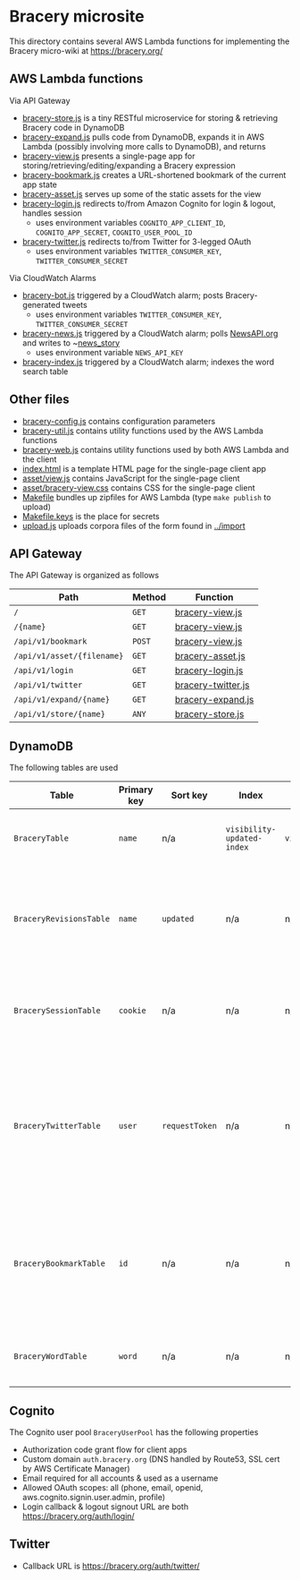 # Bracery microsite

This directory contains several AWS Lambda functions for implementing the Bracery micro-wiki at https://bracery.org/

## AWS Lambda functions

Via API Gateway

- [bracery-store.js](bracery-store.js) is a tiny RESTful microservice for storing & retrieving Bracery code in DynamoDB
- [bracery-expand.js](bracery-expand.js) pulls code from DynamoDB, expands it in AWS Lambda (possibly involving more calls to DynamoDB), and returns
- [bracery-view.js](bracery-view.js) presents a single-page app for storing/retrieving/editing/expanding a Bracery expression
- [bracery-bookmark.js](bracery-bookmark.js) creates a URL-shortened bookmark of the current app state
- [bracery-asset.js](bracery-asset.js) serves up some of the static assets for the view
- [bracery-login.js](bracery-login.js) redirects to/from Amazon Cognito for login & logout, handles session
   - uses environment variables `COGNITO_APP_CLIENT_ID`, `COGNITO_APP_SECRET`, `COGNITO_USER_POOL_ID`
- [bracery-twitter.js](bracery-twitter.js) redirects to/from Twitter for 3-legged OAuth
   - uses environment variables `TWITTER_CONSUMER_KEY`, `TWITTER_CONSUMER_SECRET`

Via CloudWatch Alarms

- [bracery-bot.js](bracery-bot.js) triggered by a CloudWatch alarm; posts Bracery-generated tweets
   - uses environment variables `TWITTER_CONSUMER_KEY`, `TWITTER_CONSUMER_SECRET`
- [bracery-news.js](bracery-news.js) triggered by a CloudWatch alarm; polls [NewsAPI.org](https://newsapi.org/) and writes to ~[news_story](https://bracery.org/news_story)
   - uses environment variable `NEWS_API_KEY`
- [bracery-index.js](bracery-index.js) triggered by a CloudWatch alarm; indexes the word search table

## Other files

- [bracery-config.js](bracery-config.js) contains configuration parameters
- [bracery-util.js](bracery-util.js) contains utility functions used by the AWS Lambda functions
- [bracery-web.js](bracery-web.js) contains utility functions used by both AWS Lambda and the client
- [index.html](index.html) is a template HTML page for the single-page client app
- [asset/view.js](asset/view.js) contains JavaScript for the single-page client
- [asset/bracery-view.css](asset/bracery-view.css) contains CSS for the single-page client
- [Makefile](Makefile) bundles up zipfiles for AWS Lambda (type `make publish` to upload)
- [Makefile.keys](Makefile.keys) is the place for secrets
- [upload.js](upload.js) uploads corpora files of the form found in [../import](../import)


## API Gateway

The API Gateway is organized as follows

| Path | Method | Function |
| ---- | ------ | -------- |
| `/` | `GET` | [bracery-view.js](bracery-view.js) |
| `/{name}` | `GET` | [bracery-view.js](bracery-view.js) |
| `/api/v1/bookmark` | `POST` | [bracery-view.js](bracery-bookmark.js) |
| `/api/v1/asset/{filename}` | `GET` | [bracery-asset.js](bracery-asset.js) |
| `/api/v1/login` | `GET` | [bracery-login.js](bracery-login.js) |
| `/api/v1/twitter` | `GET` | [bracery-twitter.js](bracery-twitter.js) |
| `/api/v1/expand/{name}` | `GET` | [bracery-expand.js](bracery-expand.js) |
| `/api/v1/store/{name}` | `ANY` | [bracery-store.js](bracery-store.js) |

## DynamoDB

The following tables are used

| Table | Primary key | Sort key | Index | Index primary | Index sort | Description |
| ----- | ----------- | -------- | ----- | ------------- | ---------- | ----------- |
| `BraceryTable` | `name` | n/a | `visibility-updated-index` | `visibility` | `updated` | Main symbol definition table, one entry per symbol |
| `BraceryRevisionsTable` | `name` | `updated` | n/a | n/a | n/a | Symbol revisions table, multiple entries per symbol, same attributes as `BraceryTable` |
| `BracerySessionTable` | `cookie` | n/a | n/a | n/a | n/a | Stores information about the session, e.g. whether user has logged on |
| `BraceryTwitterTable` | `user` | `requestToken` | n/a | n/a | n/a | Stores information about pending & granted Twitter authorization requests, and their associated user accounts & symbols |
| `BraceryBookmarkTable` | `id` | n/a | n/a | n/a | n/a | A table for saving application state (current source & expanded text) for URL-shortening purposes |
| `BraceryWordTable` | `word` | n/a | n/a | n/a | n/a | For every word, a list of pages that contain that word |


## Cognito

The Cognito user pool `BraceryUserPool` has the following properties

- Authorization code grant flow for client apps
- Custom domain `auth.bracery.org` (DNS handled by Route53, SSL cert by AWS Certificate Manager)
- Email required for all accounts & used as a username
- Allowed OAuth scopes: all (phone, email, openid, aws.cognito.signin.user.admin, profile)
- Login callback & logout signout URL are both https://bracery.org/auth/login/

## Twitter

- Callback URL is https://bracery.org/auth/twitter/
